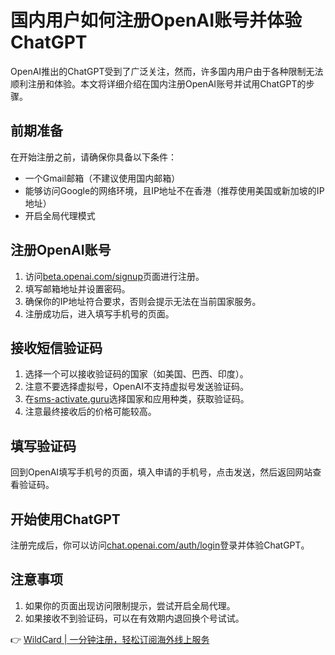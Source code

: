 # 国内用户如何注册OpenAI账号并体验ChatGPT

OpenAI推出的ChatGPT受到了广泛关注，然而，许多国内用户由于各种限制无法顺利注册和体验。本文将详细介绍在国内注册OpenAI账号并试用ChatGPT的步骤。

## 前期准备

在开始注册之前，请确保你具备以下条件：
- 一个Gmail邮箱（不建议使用国内邮箱）
- 能够访问Google的网络环境，且IP地址不在香港（推荐使用美国或新加坡的IP地址）
- 开启全局代理模式

## 注册OpenAI账号

1. 访问[beta.openai.com/signup](https://beta.openai.com/signup)页面进行注册。
2. 填写邮箱地址并设置密码。
3. 确保你的IP地址符合要求，否则会提示无法在当前国家服务。
4. 注册成功后，进入填写手机号的页面。

## 接收短信验证码

1. 选择一个可以接收验证码的国家（如美国、巴西、印度）。
2. 注意不要选择虚拟号，OpenAI不支持虚拟号发送验证码。
3. 在[sms-activate.guru](https://sms-activate.guru)选择国家和应用种类，获取验证码。
4. 注意最终接收后的价格可能较高。

## 填写验证码

回到OpenAI填写手机号的页面，填入申请的手机号，点击发送，然后返回网站查看验证码。

## 开始使用ChatGPT

注册完成后，你可以访问[chat.openai.com/auth/login](https://chat.openai.com/auth/login)登录并体验ChatGPT。

## 注意事项

1. 如果你的页面出现访问限制提示，尝试开启全局代理。
2. 如果接收不到验证码，可以在有效期内退回换个号试试。

👉 [WildCard | 一分钟注册，轻松订阅海外线上服务](https://bbtdd.com/WildCard)